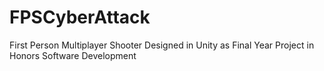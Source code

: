 # FPSCyberAttack
First Person Multiplayer Shooter Designed in Unity as Final Year Project in Honors Software Development
